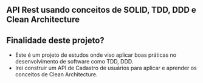 ## API Rest usando conceitos de SOLID, TDD, DDD e Clean Architecture

## Finalidade deste projeto?
- Este é um projeto de estudos onde viso aplicar boas práticas no desenvolvimento de software como TDD, DDD.
- Irei construir um API de Cadastro de usuários para aplicar e aprender os conceitos de Clean Architecture.
